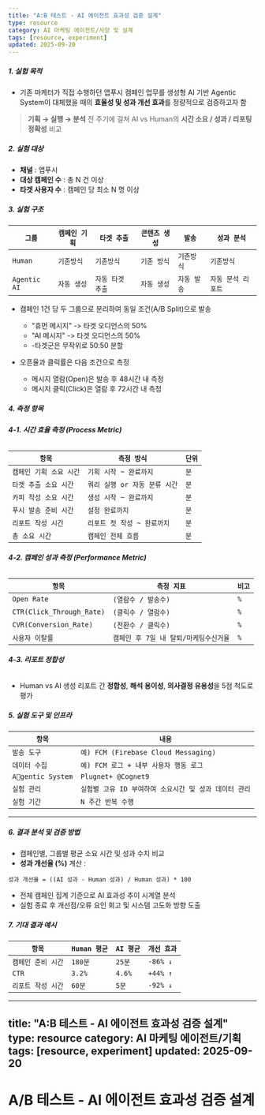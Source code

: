```yaml
---
title: "A:B 테스트 - AI 에이전트 효과성 검증 설계"
type: resource
category: AI 마케팅 에이전트/사양 및 설계
tags: [resource, experiment]
updated: 2025-09-20
---
```



##### **1. 실험 목적**

- 기존 마케터가 직접 수행하던 앱푸시 캠페인 업무를 생성형 AI 기반 Agentic System이 대체했을 때의 **효율성 및 성과 개선 효과**를 정량적으로 검증하고자 함
   
> **기획 → 실행 → 분석** 전 주기에 걸쳐 AI vs Human의 **시간 소요 / 성과 / 리포팅 정확성** 비교

##### **2. 실험 대상**

- **채널** : 앱푸시
- **대상 캠페인 수** : 총 N 건 이상
- **타겟 사용자 수** : 캠페인 당 최소 N 명 이상
   
##### **3. 실험 구조**

| `그룹`         | `캠페인 기획` | `타겟 추출`    | `콘텐츠 생성` | `발송`    | `성과 분석`     |
| ------------ | -------- | ---------- | -------- | ------- | ----------- |
| `Human`      | `기존방식`   | `기존방식`     | `기존 방식`  | `기존방식`  | `기존방식`      |
| `Agentic AI` | `자동 생성`  | `자동 타겟 추출` | `자동 생성`  | `자동 발송` | `자동 분석 리포트` |

- 캠페인 1건 당 두 그룹으로 분리하여 동일 조건(A/B Split)으로 발송
	- "휴먼 메시지" -> 타겟 오디언스의 50%
	- "AI 메시지" -> 타겟 오디언스의 50%
	- -타겟군은 무작위로 50:50 분할
	  
- 오픈율과 클릭률은 다음 조건으로 측정
	- 메시지 열람(Open)은 발송 후 48시간 내 측정
	- 메시지 클릭(Click)은 열람 후 72시간 내 측정


##### **4. 측정 항목**

###### **4-1. 시간 효율 측정 (Process Metric)**

| `항목`           | `측정 방식`             | `단위` |
| -------------- | ------------------- | ---- |
| `캠페인 기획 소요 시간` | `기획 시작 ~ 완료까지`      | `분`  |
| `타겟 추출 소요 시간`  | `쿼리 실행 or 자동 분류 시간` | `분`  |
| `카피 작성 소요 시간`  | `생성 시작 ~ 완료까지`      | `분`  |
| `푸시 발송 준비 시간`  | `설정 완료까지`           | `분`  |
| `리포트 작성 시간`    | `리포트 첫 작성 ~ 완료까지`   | `분`  |
| `총 소요 시간`      | `캠페인 전체 흐름`         | `분`  |

###### **4-2. 캠페인 성과 측정 (Performance Metric)**

| `항목`                      | `측정 지표`                 | `비고` |
| ------------------------- | ----------------------- | ---- |
| `Open Rate`               | `(열람수 / 발송수)`           | `%`  |
| `CTR(Click_Through_Rate)` | `(클릭수 / 열람수)`           | `%`  |
| `CVR(Conversion_Rate)`    | `(전환수 / 클릭수)`           | `%`  |
| `사용자 이탈률`                 | `캠페인 후 7일 내 탈퇴/마케팅수신거율` | `%`  |

###### **4-3. 리포트 정합성**

- Human vs AI 생성 리포트 간 **정합성**, **해석 용이성**, **의사결정 유용성**을 5점 척도로 평가


##### **5. 실험 도구 및 인프라**

| `항목`              | `내용`                                |
| ----------------- | ----------------------------------- |
| `발송 도구`           | `예) FCM (Firebase Cloud Messaging)` |
| `데이터 수집`          | `예) FCM 로그 + 내부 사용자 행동 로그`          |
| `Agentic System` | `Plugnet+ @Cognet9`                 |
| `실험 관리`           | `실험별 고유 ID 부여하여 소요시간 및 성과 데이터 관리`   |
| `실험 기간`           | `N 주간 반복 수행`                        |

---

##### **6. 결과 분석 및 검증 방법**

- 캠페인별, 그룹별 평균 소요 시간 및 성과 수치 비교
- **성과 개선율 (%)** 계산 :
  
```
성과 개선율 = ((AI 성과 - Human 성과) / Human 성과) * 100
```

- 전체 캠페인 집계 기준으로 AI 효과성 추이 시계열 분석
- 실험 종료 후 개선점/오류 요인 회고 및 시스템 고도화 방향 도출


##### **7. 기대 결과 예시**

| `항목`        | `Human 평균` | `AI 평균` | `개선 효과`  |
| ----------- | ---------- | ------- | -------- |
| `캠페인 준비 시간` | `180분`     | `25분`   | `-86% ↓` |
| `CTR`       | `3.2%`     | `4.6%`  | `+44% ↑` |
| `리포트 작성 시간` | `60분`      | `5분`    | `-92% ↓` |
---
title: "A:B 테스트 - AI 에이전트 효과성 검증 설계"
type: resource
category: AI 마케팅 에이전트/기획
tags: [resource, experiment]
updated: 2025-09-20
---

# A/B 테스트 - AI 에이전트 효과성 검증 설계
